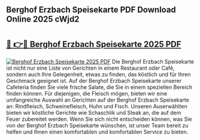 ## Berghof Erzbach Speisekarte PDF Download Online 2025 cWjd2

# <h2><a href="http://gcbson.nevu.top/?p=Berghof+Erzbach+Speisekarte">🔗 👉🔴 Berghof Erzbach Speisekarte 2025 PDF</a></h2>

[![Berghof Erzbach Speisekarte 2025 PDF](https://i.imgur.com/dBaPXMq.png)](http://gcbson.nevu.top/?p=Berghof+Erzbach+Speisekarte)
Die Berghof Erzbach Speisekarte ist nicht nur eine Liste von Gerichten in einem Restaurant oder Café, sondern auch Ihre Gelegenheit, etwas zu finden, das köstlich und für Ihren Geschmack geeignet ist. Auf der Berghof Erzbach Speisekarte unserer Cafeteria finden Sie viele frische Salate, die Sie in einem speziellen Bereich finden können. Für diejenigen, die Fleisch mögen, bieten wir eine umfangreiche Auswahl an Gerichten auf der Berghof Erzbach Speisekarte an: Rindfleisch, Schweinefleisch, Huhn und Fisch. Unseren Auserwählten bieten wir köstliche Gerichte wie Schaschlik und Steak an, die auf dem Feuer zubereitet werden. Wenn Sie sich nicht entscheiden können, was Sie von der Berghof Erzbach Speisekarte wünschen, ist unser Team bereit zu helfen und Ihnen einen komfortablen und komfortablen Service zu bieten.
